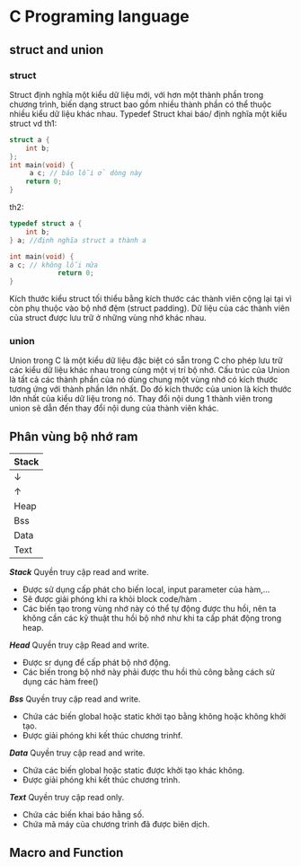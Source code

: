 # C Programing language
## struct and union 
### struct
Struct định nghĩa một kiểu dữ liệu mới, với hơn một thành phần trong chương trình, biến dạng struct bao gồm nhiều thành phần có thể thuộc nhiều kiểu dữ liệu khác nhau. Typedef Struct  khai báo/ định nghĩa một kiểu struct
vd 
th1: 
```c 
struct a {
    int b;
};
int main(void) {
     a c; // báo lỗi ở dòng này
	return 0;
}
```
th2:
```c
typedef struct a {
	int b;
} a; //định nghĩa struct a thành a

int main(void) {
a c; // không lỗi nữa
	        return 0;
}
```
Kích thước kiểu struct tối thiểu bằng kích thước các thành viên cộng lại tại vì còn phụ thuộc vào bộ nhớ đệm (struct padding). Dữ liệu của các thành viên của struct được lưu trữ ở những vùng nhớ khác nhau.
### union
Union trong C là một kiểu dữ liệu đặc biệt có sẵn trong C cho phép lưu trữ các kiểu dữ liệu khác nhau trong cùng một vị trí bộ nhớ. Cấu trúc của Union là tất cả các thành phần của nó dùng chung một vùng nhớ có kích thước tương ứng với thành phần lớn nhất.
Do đó kích thước của union là kích thước lớn nhất của kiểu dữ liệu trong nó. Thay đổi nội dung 1 thành viên trong union sẽ dẫn đến thay đổi nội dung của thành viên khác.
## Phân vùng bộ nhớ ram 
|Stack|
|:-|
|↓|
|↑|
|Heap|
|Bss|
|Data|
|Text|
    
***Stack*** Quyền truy cập read and write.
- Được sử dụng cấp phát cho biến local, input parameter của hàm,...
- Sẽ được giải phóng khi ra khỏi block code/hàm .
- Các biến tạo trong vùng nhớ này có thể tự động được thu hồi, nên ta không cần các kỹ thuật thu hồi bộ nhớ như khi ta cấp phát động trong heap.

***Head*** Quyền truy cập Read and write.
- Được sr dụng để cấp phát bộ nhớ động.
- Các biến trong bộ nhớ này phải được thu hồi thủ công bằng cách sử dụng các hàm free()  

***Bss*** Quyền truy cập read and write.
- Chứa các biến global hoặc static khởi tạo bằng không hoặc không khởi tạo.
- Được giải phóng khi kết thúc chương trinhf.

***Data*** Quyền truy cập read and write.
- Chứa các biến global hoặc static được khởi tạo khác không.
- Được giải phóng khi kết thúc chương trình.

***Text*** Quyền truy cập read only.
- Chứa các biến khai báo hằng số.
- Chứa mã máy của chương trình đã được biên dịch.
## Macro and Function


    